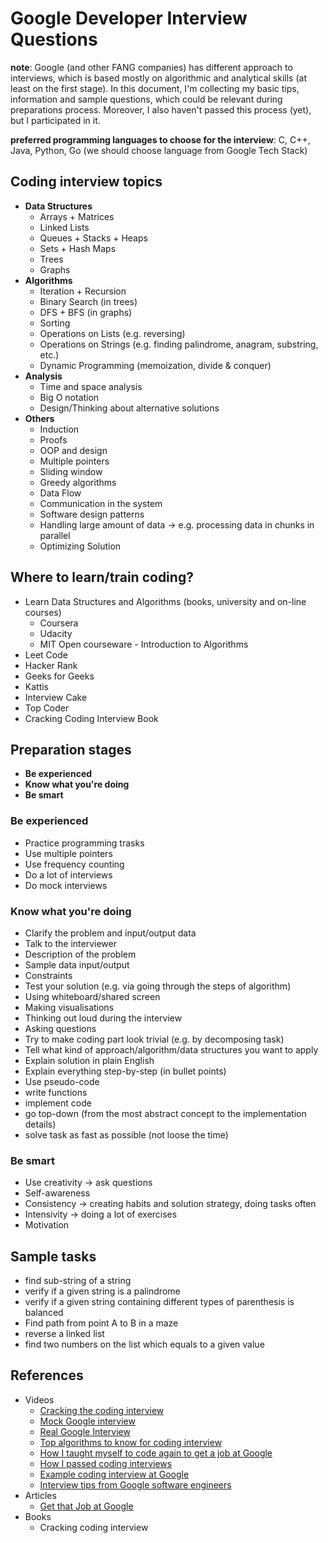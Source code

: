 Google Developer Interview Questions
====================================

**note**: Google (and other FANG companies) has different approach to interviews, which is based mostly on algorithmic and analytical skills (at least on the first stage). In this document, I'm collecting my basic tips, information and sample questions, which could be relevant during preparations process. Moreover, I also haven't passed this process (yet), but I participated in it.

**preferred programming languages to choose for the interview**: C, C++, Java, Python, Go (we should choose language from Google Tech Stack)

Coding interview topics
-----------------------
- **Data Structures**
  - Arrays + Matrices
  - Linked Lists
  - Queues + Stacks + Heaps
  - Sets + Hash Maps
  - Trees
  - Graphs
- **Algorithms**
  - Iteration + Recursion
  - Binary Search (in trees)
  - DFS + BFS (in graphs)
  - Sorting
  - Operations on Lists (e.g. reversing)
  - Operations on Strings (e.g. finding palindrome, anagram, substring, etc.)
  - Dynamic Programming (memoization, divide & conquer)
- **Analysis**
  - Time and space analysis
  - Big O notation
  - Design/Thinking about alternative solutions
- **Others**
  - Induction
  - Proofs
  - OOP and design
  - Multiple pointers
  - Sliding window
  - Greedy algorithms
  - Data Flow
  - Communication in the system
  - Software design patterns
  - Handling large amount of data -> e.g. processing data in chunks in parallel
  - Optimizing Solution

Where to learn/train coding?
----------------------------
- Learn Data Structures and Algorithms (books, university and on-line courses)
  - Coursera
  - Udacity
  - MIT Open courseware - Introduction to Algorithms
- Leet Code
- Hacker Rank
- Geeks for Geeks
- Kattis
- Interview Cake
- Top Coder
- Cracking Coding Interview Book

Preparation stages
------------------
- **Be experienced**
- **Know what you're doing**
- **Be smart**

### Be experienced
- Practice programming trasks
- Use multiple pointers
- Use frequency counting
- Do a lot of interviews
- Do mock interviews

### Know what you're doing
- Clarify the problem and input/output data
- Talk to the interviewer
- Description of the problem
- Sample data input/output
- Constraints
- Test your solution (e.g. via going through the steps of algorithm)
- Using whiteboard/shared screen
- Making visualisations
- Thinking out loud during the interview
- Asking questions
- Try to make coding part look trivial (e.g. by decomposing task)
- Tell what kind of approach/algorithm/data structures you want to apply
- Explain solution in plain English
- Explain everything step-by-step (in bullet points)
- Use pseudo-code
- write functions
- implement code
- go top-down (from the most abstract concept to the implementation details)
- solve task as fast as possible (not loose the time)

### Be smart
- Use creativity -> ask questions
- Self-awareness
- Consistency -> creating habits and solution strategy, doing tasks often
- Intensivity -> doing a lot of exercises
- Motivation

Sample tasks
------------
- find sub-string of a string
- verify if a given string is a palindrome
- verify if a given string containing different types of parenthesis is balanced
- Find path from point A to B in a maze
- reverse a linked list
- find two numbers on the list which equals to a given value

References
----------
- Videos
  - [Cracking the coding interview](https://www.youtube.com/watch?v=JeT2tXqp4m0)
  - [Mock Google interview](https://www.youtube.com/watch?v=IWvbPIYQPFM)
  - [Real Google Interview](https://www.youtube.com/watch?v=wVTIJBNBYoM)
  - [Top algorithms to know for coding interview](https://www.youtube.com/watch?v=PnnsDf3zEMw)
  - [How I taught myself to code again to get a job at Google](https://www.youtube.com/watch?v=YUZjoow6Zdk)
  - [How I passed coding interviews](https://www.youtube.com/watch?v=lDTKnzrX6qU)
  - [Example coding interview at Google](https://www.youtube.com/watch?v=XKu_SEDAykw)
  - [Interview tips from Google software engineers](https://www.youtube.com/watch?v=XOtrOSatBoY)
- Articles
  - [Get that Job at Google](http://steve-yegge.blogspot.com/2008/03/get-that-job-at-google.html)
- Books
  - Cracking coding interview
